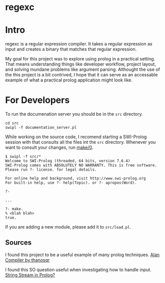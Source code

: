# regexc

# Intro

regexc is a regular expression compiler. It takes a regular expression as input and creates a binary
that matches that regular expression.

My goal for this project was to explore using prolog in a practical setting. That means understanding
things like developer workflow, project layout, and solving mundane problems like argument parsing.
Althought the use of the this project is a bit contrived, I hope that it can serve as an accessable
example of what a practical prolog application might look like.

# For Developers

To run the documenation server you should be in the `src` directory.

```
cd src
swipl -f documentation_server.pl
```

While working on the source code, I recomend starting a SWI-Prolog session with that consults all
the files int the `src` directory. Whenever you want to consult your changes, run
[make/0](http://www.swi-prolog.org/pldoc/doc_for?object=make/0).

```
$ swipl -f src/*
Welcome to SWI-Prolog (threaded, 64 bits, version 7.6.4)
SWI-Prolog comes with ABSOLUTELY NO WARRANTY. This is free software.
Please run ?- license. for legal details.

For online help and background, visit http://www.swi-prolog.org
For built-in help, use ?- help(Topic). or ?- apropos(Word).

?-

...

?- make.
% <blah blah>
true.
```

If you are adding a new module, please add it to `src/load.pl`.

## Sources

I found this project to be a useful example of many prolog techniques.
[Alan Compiler by thanosqr](https://github.com/thanosqr/Alan-Prolog-Compiler)

I found this SO question useful when investigating how to handle input.
[String Stream in Prolog?](https://stackoverflow.com/questions/23593156/string-stream-in-prolog)
